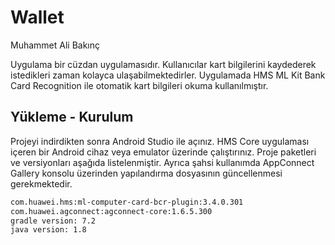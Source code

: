 # Wallet

Muhammet Ali Bakınç

Uygulama bir cüzdan uygulamasıdır. Kullanıcılar kart bilgilerini kaydederek istedikleri zaman kolayca ulaşabilmektedirler. Uygulamada HMS ML Kit Bank Card Recognition ile otomatik kart bilgileri okuma kullanılmıştır.

## Yükleme - Kurulum

Projeyi indirdikten sonra Android Studio ile açınız. HMS Core uygulaması içeren bir Android cihaz veya emulator üzerinde çalıştırınız. Proje paketleri ve versiyonları aşağıda listelenmiştir. Ayrıca şahsi kullanımda AppConnect Gallery konsolu üzerinden yapılandırma dosyasının güncellenmesi gerekmektedir.

```bash
com.huawei.hms:ml-computer-card-bcr-plugin:3.4.0.301
com.huawei.agconnect:agconnect-core:1.6.5.300
gradle version: 7.2
java version: 1.8
